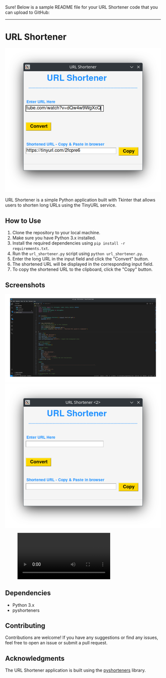Sure! Below is a sample README file for your URL Shortener code that you can upload to GitHub:

---

# URL Shortener

![Screenshot](screenshot/url_s_2.png)

URL Shortener is a simple Python application built with Tkinter that allows users to shorten long URLs using the TinyURL service.

## How to Use

1. Clone the repository to your local machine.
2. Make sure you have Python 3.x installed.
3. Install the required dependencies using `pip install -r requirements.txt`.
4. Run the `url_shortener.py` script using `python url_shortener.py`.
5. Enter the long URL in the input field and click the "Convert" button.
6. The shortened URL will be displayed in the corresponding input field.
7. To copy the shortened URL to the clipboard, click the "Copy" button.

## Screenshots

![Screenshot 1](screenshot/url_s_1.png)
![Screenshot 2](screenshot/url_s_3.png)

<figure class="video_container">
  <video controls="true" allowfullscreen="true">
    <source src="screenshot/url_s_video.mp4" type="video/mp4">
  </video>
</figure>

## Dependencies

- Python 3.x
- pyshorteners

## Contributing

Contributions are welcome! If you have any suggestions or find any issues, feel free to open an issue or submit a pull request.

## Acknowledgments

The URL Shortener application is built using the [pyshorteners](https://pypi.org/project/pyshorteners/) library.

